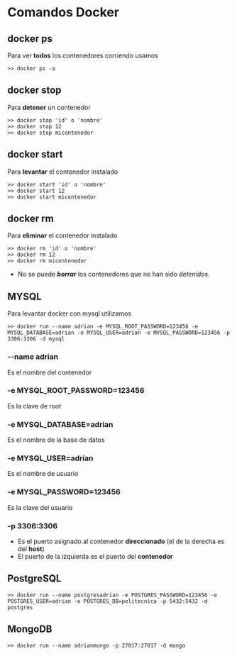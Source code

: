# Comandos Docker

## docker ps

Para ver **todos** los contenedores corriendo usamos

```
>> docker ps -a
```

## docker stop

Para **detener** un contenedor

```
>> docker stop 'id' o 'nombre'
>> docker stop 12
>> docker stop micontenedor
```
## docker start 

Para **levantar** el contenedor instalado

```
>> docker start 'id' o 'nombre'
>> docker start 12
>> docker start micontenedor
```
## docker rm 

Para **eliminar** el contenedor instalado

```
>> docker rm 'id' o 'nombre'
>> docker rm 12
>> docker rm micontenedor
```
* No se puede **_borrar_** los contenedores que no han sido _detenidos_.

## MYSQL
Para levantar docker con mysql utilizamos

```
>> docker run --name adrian -e MYSQL_ROOT_PASSWORD=123456 -e MYSQL_DATABASE=adrian -e MYSQL_USER=adrian -e MYSQL_PASSWORD=123456 -p 3306:3306 -d mysql
```
### --name adrian
Es el nombre del contenedor

### -e MYSQL_ROOT_PASSWORD=123456
Es la clave de root

### -e MYSQL_DATABASE=adrian
Es el nombre de la base de datos

### -e MYSQL_USER=adrian 
Es el nombre de usuario
### -e MYSQL_PASSWORD=123456
 Es la clave del usuario
### -p 3306:3306
 - Es el puerto asignado al contenedor **direccionado** (el de la derecha es del **host**)
 - El puerto de la izquierda es el puerto del **contenedor**

## PostgreSQL

```
>> docker run --name postgresadrian -e POSTGRES_PASSWORD=123456 -e POSTGRES_USER=adrian -e POSTGRES_DB=politecnica -p 5432:5432 -d postgres
```
## MongoDB
```
>> docker run --name adrianmongo -p 27017:27017 -d mongo
```

